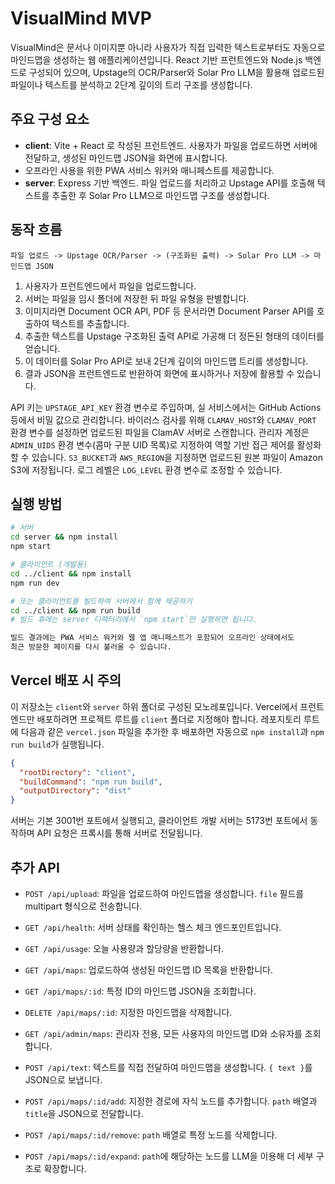 # VisualMind MVP

VisualMind은 문서나 이미지뿐 아니라 사용자가 직접 입력한 텍스트로부터도 자동으로 마인드맵을 생성하는 웹 애플리케이션입니다. React 기반 프런트엔드와 Node.js 백엔드로 구성되어 있으며, Upstage의 OCR/Parser와 Solar Pro LLM을 활용해 업로드된 파일이나 텍스트를 분석하고 2단계 깊이의 트리 구조를 생성합니다.

## 주요 구성 요소

- **client**: Vite + React 로 작성된 프런트엔드. 사용자가 파일을 업로드하면 서버에 전달하고, 생성된 마인드맵 JSON을 화면에 표시합니다.
- 오프라인 사용을 위한 PWA 서비스 워커와 매니페스트를 제공합니다.
- **server**: Express 기반 백엔드. 파일 업로드를 처리하고 Upstage API를 호출해 텍스트를 추출한 후 Solar Pro LLM으로 마인드맵 구조를 생성합니다.

## 동작 흐름

```
파일 업로드 -> Upstage OCR/Parser -> (구조화된 출력) -> Solar Pro LLM -> 마인드맵 JSON
```

1. 사용자가 프런트엔드에서 파일을 업로드합니다.
2. 서버는 파일을 임시 폴더에 저장한 뒤 파일 유형을 판별합니다.
3. 이미지라면 Document OCR API, PDF 등 문서라면 Document Parser API를 호출하여 텍스트를 추출합니다.
4. 추출한 텍스트를 Upstage 구조화된 출력 API로 가공해 더 정돈된 형태의 데이터를 얻습니다.
5. 이 데이터를 Solar Pro API로 보내 2단계 깊이의 마인드맵 트리를 생성합니다.
6. 결과 JSON을 프런트엔드로 반환하여 화면에 표시하거나 저장에 활용할 수 있습니다.

API 키는 `UPSTAGE_API_KEY` 환경 변수로 주입하며, 실 서비스에서는 GitHub Actions 등에서 비밀 값으로 관리합니다.
바이러스 검사를 위해 `CLAMAV_HOST`와 `CLAMAV_PORT` 환경 변수를 설정하면 업로드된 파일을 ClamAV 서버로 스캔합니다.
관리자 계정은 `ADMIN_UIDS` 환경 변수(콤마 구분 UID 목록)로 지정하여 역할 기반 접근 제어를 활성화할 수 있습니다.
`S3_BUCKET`과 `AWS_REGION`을 지정하면 업로드된 원본 파일이 Amazon S3에 저장됩니다.
로그 레벨은 `LOG_LEVEL` 환경 변수로 조정할 수 있습니다.

## 실행 방법

```bash
# 서버
cd server && npm install
npm start

# 클라이언트 (개발용)
cd ../client && npm install
npm run dev

# 또는 클라이언트를 빌드하여 서버에서 함께 제공하기
cd ../client && npm run build
# 빌드 후에는 server 디렉터리에서 `npm start`만 실행하면 됩니다.

빌드 결과에는 PWA 서비스 워커와 웹 앱 매니페스트가 포함되어 오프라인 상태에서도
최근 방문한 페이지를 다시 불러올 수 있습니다.
```

## Vercel 배포 시 주의

이 저장소는 `client`와 `server` 하위 폴더로 구성된 모노레포입니다. Vercel에서
프런트엔드만 배포하려면 프로젝트 루트를 `client` 폴더로 지정해야 합니다.
레포지토리 루트에 다음과 같은 `vercel.json` 파일을 추가한 후 배포하면 자동으로
`npm install`과 `npm run build`가 실행됩니다.

```json
{
  "rootDirectory": "client",
  "buildCommand": "npm run build",
  "outputDirectory": "dist"
}
```

서버는 기본 3001번 포트에서 실행되고, 클라이언트 개발 서버는 5173번 포트에서 동작하며 API 요청은 프록시를 통해 서버로 전달됩니다.

## 추가 API
- `POST /api/upload`: 파일을 업로드하여 마인드맵을 생성합니다. `file` 필드를 multipart 형식으로 전송합니다.

- `GET /api/health`: 서버 상태를 확인하는 헬스 체크 엔드포인트입니다.
- `GET /api/usage`: 오늘 사용량과 할당량을 반환합니다.
- `GET /api/maps`: 업로드하여 생성된 마인드맵 ID 목록을 반환합니다.
- `GET /api/maps/:id`: 특정 ID의 마인드맵 JSON을 조회합니다.
- `DELETE /api/maps/:id`: 지정한 마인드맵을 삭제합니다.
- `GET /api/admin/maps`: 관리자 전용, 모든 사용자의 마인드맵 ID와 소유자를 조회합니다.
- `POST /api/text`: 텍스트를 직접 전달하여 마인드맵을 생성합니다. `{ text }`를 JSON으로 보냅니다.
- `POST /api/maps/:id/add`: 지정한 경로에 자식 노드를 추가합니다. `path` 배열과 `title`을 JSON으로 전달합니다.
- `POST /api/maps/:id/remove`: `path` 배열로 특정 노드를 삭제합니다.
- `POST /api/maps/:id/expand`: `path`에 해당하는 노드를 LLM을 이용해 더 세부 구조로 확장합니다.
